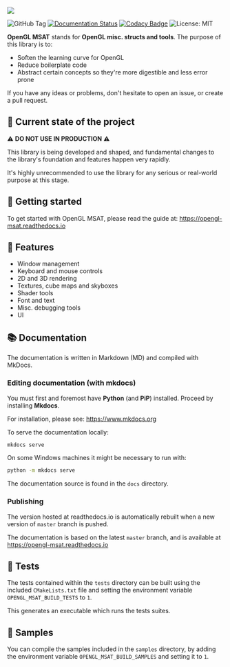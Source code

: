 ![](https://res.cloudinary.com/drfztvfdh/image/upload/v1706440042/Github/opengl-msat_emha2y.jpg)

![GitHub Tag](https://img.shields.io/github/v/tag/markhj/opengl-msat?label=version)
[![Documentation Status](https://readthedocs.org/projects/opengl-msat/badge/?version=latest)](https://opengl-msat.readthedocs.io/en/latest/?badge=latest)
[![Codacy Badge](https://app.codacy.com/project/badge/Grade/8b583492783549cf90ca12bace85b2c8)](https://app.codacy.com/gh/markhj/opengl-msat/dashboard?utm_source=gh&utm_medium=referral&utm_content=&utm_campaign=Badge_grade)
![License: MIT](https://img.shields.io/badge/License-MIT-yellow.svg?label=license)

**OpenGL MSAT** stands for **OpenGL misc. structs and tools**. The purpose of this library is to:

- Soften the learning curve for OpenGL
- Reduce boilerplate code
- Abstract certain concepts so they're more digestible and less error prone

If you have any ideas or problems, don't hesitate to open an issue, or create a pull request.

## 🚀 Current state of the project

⚠️ **DO NOT USE IN PRODUCTION** ⚠️

This library is being developed and shaped, and fundamental changes to the library's
foundation and features happen very rapidly.

It's highly unrecommended to use the library for any serious or real-world
purpose at this stage.

## 🚦 Getting started

To get started with OpenGL MSAT, please read the guide at: https://opengl-msat.readthedocs.io

## 🌿 Features
- Window management
- Keyboard and mouse controls
- 2D and 3D rendering
- Textures, cube maps and skyboxes
- Shader tools
- Font and text
- Misc. debugging tools
- UI

## 📚 Documentation
The documentation is written in Markdown (MD) and compiled with MkDocs.

### Editing documentation (with mkdocs)
You must first and foremost have **Python** (and **PiP**) installed.
Proceed by installing **Mkdocs**.

For installation, please see: https://www.mkdocs.org

To serve the documentation locally:

````bash
mkdocs serve
````

On some Windows machines it might be necessary to run with:

````bash
python -m mkdocs serve
````

The documentation source is found in the ``docs`` directory.

### Publishing
The version hosted at readthedocs.io is automatically rebuilt when a new
version of ``master`` branch is pushed.

The documentation is based on the latest ``master`` branch, and is available
at https://opengl-msat.readthedocs.io

## 🎳 Tests

The tests contained within the ``tests`` directory can be built using the
included ``CMakeLists.txt`` file and setting the environment variable
``OPENGL_MSAT_BUILD_TESTS`` to ``1``.

This generates an executable which runs the tests suites.

## 🌱 Samples

You can compile the samples included in the ``samples`` directory, by adding
the environment variable ``OPENGL_MSAT_BUILD_SAMPLES`` and setting it to ``1``.
